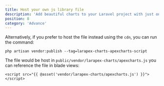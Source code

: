 ```yaml
---
title: Host your own js library file
description: 'Add beautiful charts to your Laravel project with just one facade.'
position: 8
category: 'Advance'
---
```


Alternatively, if you prefer to host the file instead using the `cdn`, you can run the command:

```php[terminal/cmd]
php artisan vendor:publish --tag=larapex-charts-apexcharts-script
```

The file would be host in `public/vendor/larapex-charts/apexcharts.js` you can reference the file in blade views:

```php[blade.php]
<script src="{{ @asset('vendor/larapex-charts/apexcharts.js') }}"></script>
```
